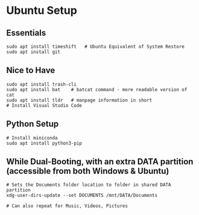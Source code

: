 # Ubuntu Setup

## Essentials
```
sudo apt install timeshift   # Ubuntu Equivalent of System Restore
sudo apt install git
```

## Nice to Have
```
sudo apt install trash-cli   
sudo apt install bat    # batcat command - more readable version of cat
sudo apt install tldr   # manpage information in short
# Install Visual Studio Code
```

## Python Setup
```
# Install miniconda
sudo apt install python3-pip
```

## While Dual-Booting, with an extra DATA partition (accessible from both Windows & Ubuntu)
```
# Sets the Documents folder location to folder in shared DATA partition
xdg-user-dirs-update --set DOCUMENTS /mnt/DATA/Documents  

# Can also repeat for Music, Videos, Pictures
```
